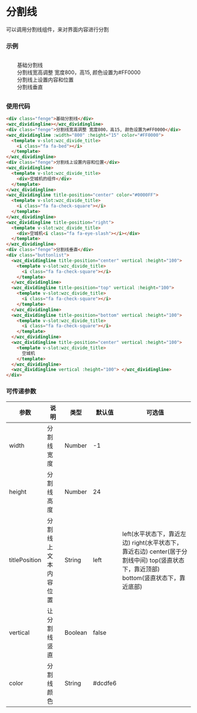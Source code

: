 # 分割线

可以调用分割线组件，来对界面内容进行分割



### 示例
<div class="demo-box">
  <div class="demo-block" style="margin: 30px;">
    <div class="fenge">基础分割线</div>
<wzc_dividingline></wzc_dividingline>
<div class="fenge">分割线宽高调整 宽度800，高15, 颜色设置为#FF0000</div>
<wzc_dividingline :width="800" :height="15" color="#FF0000">
  <template v-slot:wzc_divide_title>
    <i class="fa fa-bed"></i>
  </template>
</wzc_dividingline>
<div class="fenge">分割线上设置内容和位置</div>
<wzc_dividingline>
  <template v-slot:wzc_divide_title>
    <div>空城机的组件</div>
  </template>
</wzc_dividingline>
<wzc_dividingline title-position="center" color="#0000FF">
  <template v-slot:wzc_divide_title>
    <i class="fa fa-check-square"></i>
  </template>
</wzc_dividingline>
<wzc_dividingline title-position="right">
  <template v-slot:wzc_divide_title>
    <div>空城机<i class="fa fa-eye-slash"></i></div>
  </template>
</wzc_dividingline>
<div class="fenge">分割线垂直</div>
<div class="buttonlist">
  <wzc_dividingline title-position="center" vertical :height="100">
    <template v-slot:wzc_divide_title>
      <i class="fa fa-check-square"></i>
    </template>
  </wzc_dividingline>
  <wzc_dividingline title-position="top" vertical :height="100">
    <template v-slot:wzc_divide_title>
      <i class="fa fa-check-square"></i>
    </template>
  </wzc_dividingline>
  <wzc_dividingline title-position="bottom" vertical :height="100">
    <template v-slot:wzc_divide_title>
      <i class="fa fa-check-square"></i>
    </template>
  </wzc_dividingline>
  <wzc_dividingline title-position="center" vertical :height="100">
    <template v-slot:wzc_divide_title>
      空城机
    </template>
  </wzc_dividingline>
  <wzc_dividingline vertical :height="100"> </wzc_dividingline>
</div>
  </div>
</div>

### 使用代码
```html
<div class="fenge">基础分割线</div>
<wzc_dividingline></wzc_dividingline>
<div class="fenge">分割线宽高调整 宽度800，高15, 颜色设置为#FF0000</div>
<wzc_dividingline :width="800" :height="15" color="#FF0000">
  <template v-slot:wzc_divide_title>
    <i class="fa fa-bed"></i>
  </template>
</wzc_dividingline>
<div class="fenge">分割线上设置内容和位置</div>
<wzc_dividingline>
  <template v-slot:wzc_divide_title>
    <div>空城机的组件</div>
  </template>
</wzc_dividingline>
<wzc_dividingline title-position="center" color="#0000FF">
  <template v-slot:wzc_divide_title>
    <i class="fa fa-check-square"></i>
  </template>
</wzc_dividingline>
<wzc_dividingline title-position="right">
  <template v-slot:wzc_divide_title>
    <div>空城机<i class="fa fa-eye-slash"></i></div>
  </template>
</wzc_dividingline>
<div class="fenge">分割线垂直</div>
<div class="buttonlist">
  <wzc_dividingline title-position="center" vertical :height="100">
    <template v-slot:wzc_divide_title>
      <i class="fa fa-check-square"></i>
    </template>
  </wzc_dividingline>
  <wzc_dividingline title-position="top" vertical :height="100">
    <template v-slot:wzc_divide_title>
      <i class="fa fa-check-square"></i>
    </template>
  </wzc_dividingline>
  <wzc_dividingline title-position="bottom" vertical :height="100">
    <template v-slot:wzc_divide_title>
      <i class="fa fa-check-square"></i>
    </template>
  </wzc_dividingline>
  <wzc_dividingline title-position="center" vertical :height="100">
    <template v-slot:wzc_divide_title>
      空城机
    </template>
  </wzc_dividingline>
  <wzc_dividingline vertical :height="100"> </wzc_dividingline>
</div>
```



### 可传递参数

| 参数          | 说明                 | 类型    | 默认值  | 可选值                                                                                                                               |
| ------------- | -------------------- | ------- | ------- | ------------------------------------------------------------------------------------------------------------------------------------ |
| width         | 分割线宽度           | Number  | -1      |                                                                                                                                      |
| height        | 分割线高度           | Number  | 24      |                                                                                                                                      |
| titlePosition | 分割线上文本内容位置 | String  | left    | left(水平状态下，靠近左边) right(水平状态下，靠近右边) center(居于分割线中间) top(竖直状态下，靠近顶部) bottom(竖直状态下，靠近底部) |
| vertical      | 让分割线竖直         | Boolean | false   |                                                                                                                                      |
| color         | 分割线颜色           | String  | #dcdfe6 |                                                                                                                                      |

<br/>
